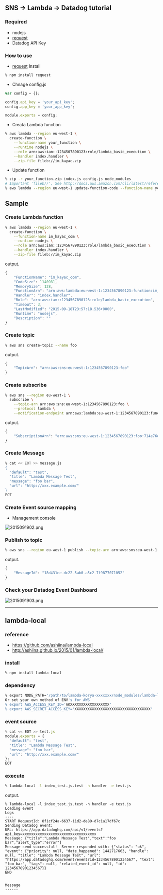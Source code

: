 ## SNS -> Lambda -> Datadog tutorial

### Required

- nodejs
- [request](https://www.npmjs.com/package/request)
- Datadog API Key

### How to use

- [request](https://www.npmjs.com/package/request) Install

```sh
% npm install request
```

- Chnage config.js

```javascript
var config = {};

config.api_key = 'your_api_key';
config.app_key = 'your_app_key';

module.exports = config;
```

- Creata Lambda function

```sh
% aws lambda --region eu-west-1 \
  create-function \
    --function-name your_function \
    --runtime nodejs \
    --role arn:aws:iam::1234567890123:role/lambda_basic_execution \
    --handler index.handler \
    --zip-file fileb://im_kayac.zip 
```

- Update function

```sh
% zip -r your_function.zip index.js config.js node_modules
# Important 'fileb//', See http://docs.aws.amazon.com/cli/latest/reference/lambda/update-function-code.html.
% aws lambda --region eu-west-1 update-function-code --function-name your_function --zip-file fileb://your_function.zip 
```

## Sample

### Create Lambda function

```sh
% aws lambda --region eu-west-1 \
  create-function \
    --function-name im_kayac_com \
    --runtime nodejs \
    --role arn:aws:iam::1234567890123:role/lambda_basic_execution \
    --handler index.handler \
    --zip-file fileb://im_kayac.zip 
```

output.

```javascript
{
    "FunctionName": "im_kayac_com", 
    "CodeSize": 1140981, 
    "MemorySize": 128, 
    "FunctionArn": "arn:aws:lambda:eu-west-1:1234567890123:function:im_kayac_com", 
    "Handler": "index.handler", 
    "Role": "arn:aws:iam::1234567890123:role/lambda_basic_execution", 
    "Timeout": 3, 
    "LastModified": "2015-09-18T23:57:18.536+0000", 
    "Runtime": "nodejs", 
    "Description": ""
}
```

### Create topic

```sh
% aws sns create-topic --name foo
```

output.

```javascript
{
    "TopicArn": "arn:aws:sns:eu-west-1:1234567890123:foo"
}
```

### Create subscribe

```sh
% aws sns --region eu-west-1 \
  subscribe \
    --topic-arn arn:aws:sns:eu-west-1:1234567890123:foo \
    --protocol lambda \
    --notification-endpoint arn:aws:lambda:eu-west-1:1234567890123:function:im_kayac_com
```

output.

```javascript
{
    "SubscriptionArn": "arn:aws:sns:eu-west-1:1234567890123:foo:714e76d4-9ac0-4b76-aece-124b1aaef68b"
}
```

### Create Message

```sh
% cat << EOT >> message.js
{
  "default": "test",
  "title": "Lambda Message Test",
  "message": "foo bar",
  "url": "http://xxx.example.com/"
}
EOT
```

### Create Event source mapping

- Management console

![2015091902.png](https://qiita-image-store.s3.amazonaws.com/0/87189/b956061d-3fd1-cf1b-8dd1-e48ce87eddd0.png "2015091902.png")

### Publish to topic

```sh
% aws sns --region eu-west-1 publish --topic-arn arn:aws:sns:eu-west-1:1234567890123:foo --subject "hello lambda\!\!" --message file://message.js
```

output.

```javascript
{
    "MessageId": "18d431ee-dc22-5ab0-a5c2-7f9877071052"
}
```

### Check your Datadog Event Dashboard

![2015091903.png](https://qiita-image-store.s3.amazonaws.com/0/87189/1b83d745-81ad-39e1-653f-8a943aab8cbe.png "2015091903.png")

***

## lambda-local

### reference

- https://github.com/ashiina/lambda-local
- http://ashiina.github.io/2015/01/lambda-local/

### install

```sh
% npm install lambda-local
```

### dependency

```sh
% export NODE_PATH='/path/to/lambda-korya-xxxxxxx/node_modules/lambda-local/node_modules'
Or set your own method of ENV's for AWS
% export AWS_ACCESS_KEY_ID='AKXXXXXXXXXXXXXXXXXX'
% export AWS_SECRET_ACCESS_KEY='XXXXXXXXXXXXXXXXXXXXXXXXXXXXXXXXXXX'
```

### event source

```javascript
% cat << EOT >> test.js
module.exports = {
  "default": "test",
  "title": "Lambda Message Test",
  "message": "foo bar",
  "url": "http://xxx.example.com/"
};
EOT
```

### execute

```sh
% lambda-local -l index_test.js.test -h handler -e test.js
```

output.

```
% lambda-local -l index_test.js.test -h handler -e test.js
Loading event
Logs
----
START RequestId: 8f1cf24a-6637-11d2-de89-d7c1a17df67c
Sending Datadog event: 
URL: https://app.datadoghq.com/api/v1/events?api_key=xxxxxxxxxxxxxxxxxxxxxxxxxxxxxxxxxx
Message: {"title":"Lambda Message Test","text":"foo bar","alert_type":"error"}
Message send successful!  Server responded with: {"status": "ok", "event": {"priority": null, "date_happened": 1442717663, "handle": null, "title": "Lambda Message Test", "url": "https://app.datadoghq.com/event/event?id=12345678901234567", "text": "foo bar", "tags": null, "related_event_id": null, "id": 12345678901234567}}
END


Message
------

```

